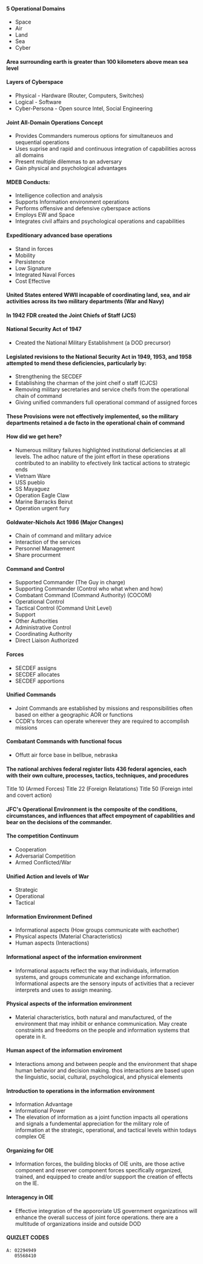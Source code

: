 #### 5 Operational Domains
* Space
* Air
* Land
* Sea
* Cyber
#### Area surrounding earth is greater than 100 kilometers above mean sea level

#### Layers of Cyberspace
* Physical - Hardware (Router, Computers, Switches)
* Logical - Software
* Cyber-Persona - Open source Intel, Social Engineering

#### Joint All-Domain Operations Concept
* Provides Commanders numerous options for simultaneuos and sequential operations
* Uses suprise and rapid and continuous integration of capabilities across all domains
* Present multiple dilemmas to an adversary
* Gain physical and psychological advantages

#### MDEB Conducts:
* Intelligence collection and analysis
* Supports Information environment operations
* Performs offensive and defensive cyberspace actions
* Employs EW and Space
* Integrates civil affairs and psychological operations and capabilities

#### Expeditionary advanced base operations
* Stand in forces
* Mobility
* Persistence
* Low Signature
* Integrated Naval Forces
* Cost Effective

#### United States entered WWII incapable of coordinating land, sea, and air activities across its two military departments (War and Navy)

#### In 1942 FDR created the Joint Chiefs of Staff (JCS)

#### National Security Act of 1947
* Created the National Military Establishment (a DOD precursor)

#### Legislated revisions to the National Security Act in 1949, 1953, and 1958 attempted to mend these deficiencies, particularly by:
* Strengthening the SECDEF
* Establishing the charman of the joint cheif o staff (CJCS)
* Removing military secretaries and service cheifs from the operational chain of command
* Giving unified commanders full operational command of assigned forces

#### These Provisions were not effectively implemented, so the military departments retained a de facto in the operational chain of command

#### How did we get here?
* Numerous military failures highlighted institutional deficiencies at all levels. The adhoc nature of the joint effort in these operations contributed to an inability to efectively link tactical actions to strategic ends
* Vietnam Ware
* USS pueblo
* SS Mayaguez
* Operation Eagle Claw
* Marine Barracks Beirut
* Operation urgent fury

#### Goldwater-Nichols Act 1986 (Major Changes)
* Chain of command and military advice
* Interaction of the services
* Personnel Management
* Share procurment

#### Command and Control
* Supported Commander (The Guy in charge)
* Supporting Commander (Control who what when and how)
* Combatant Command (Command Authority) (COCOM)
* Operational Control
* Tactical Control (Command Unit Level)
* Support
* Other Authorities
* Administrative Control
* Coordinating Authority
* Direct Liaison Authorized

#### Forces
* SECDEF assigns
* SECDEF allocates
* SECDEF apportions

#### Unified Commands
* Joint Commands are established by missions and responsibilities often based on either a geographic AOR or functions
* CCDR's forces can operate wherever they are required to accomplish missions

#### Combatant Commands with functional focus
* Offutt air force base in bellbue, nebraska

#### The national archives federal register lists 436 federal agencies, each with their own culture, processes, tactics, techniques, and procedures

Title 10 (Armed Forces)
Title 22 (Foreign Relatations)
Title 50 (Foreign intel and covert action)

#### JFC's Operational Environment is the composite of the conditions, circumstances, and influences that affect empoyment of capabilities and bear on the decisions of the commander.

#### The competition Continuum
* Cooperation
* Adversarial Competition
* Armed Conflicted/War

#### Unified Action and levels of War
* Strategic
* Operational
* Tactical

#### Information Environment Defined
* Informational aspects (How groups communicate with eachother)
* Physical aspects (Material Characteristics)
* Human aspects (Interactions)

#### Informational aspect of the information environment
* Informational aspacts reflect the way that individuals, information systems, and groups communicate and exchange information. Informational aspects are the sensory inputs of activities that a reciever interprets and uses to assign meaning.

#### Physical aspects of the information environment
* Material characteristics, both natural and manufactured, of the environment that may inhibit or enhance communication. May create constraints and freedoms on the people and information systems that operate in it.

#### Human aspect of the information enviroment
* Interactions among and between people and the environment that shape human behavior and decision making. thos interactions are based upon the linguistic, social, cultural, psychological, and physical elements

#### Introduction to operations in the information environment
* Information Advantage
* Informational Power
* The elevation of information as a joint function impacts all operations and signals a fundemental appreciation for the military role of information at the strategic, operational, and tactical levels within todays complex OE

#### Organizing for OIE
* Information forces, the building blocks of OIE units, are those active component and reserver component forces specifically organized, trained, and equipped to create and/or suppport the creation of effects on the IE.

#### Interagency in OIE
* Effective integration of the appororiate US government organizatinos will enhance the overall success of joint force operations. there are a multitude of organizations inside and outside DOD

#### QUIZLET CODES
```
A: 02294949
   05568410
```















